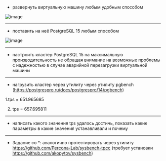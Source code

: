 * развернуть виртуальную машину любым удобным способом

![image](https://github.com/VyacheslavIT/postgre/assets/136000255/6aec0409-feb3-4dc8-b0ab-e3e59dd72f45)

  
------------------------------------------------------
* поставить на неё PostgreSQL 15 любым способом

![image](https://github.com/VyacheslavIT/postgre/assets/136000255/7e370ef8-3c3b-4540-a484-9fd743b50738)
  
-----------------------------------------------------
* настроить кластер PostgreSQL 15 на максимальную производительность не обращая внимание на возможные проблемы с надежностью в случае аварийной перезагрузки виртуальной машины


----------------------------------------------------
* нагрузить кластер через утилиту через утилиту pgbench (https://postgrespro.ru/docs/postgrespro/14/pgbench)

1.tps = 651.965685

2. tps = 657.695811 
-----------------------------------------------------
* написать какого значения tps удалось достичь, показать какие параметры в какие значения устанавливали и почему


----------------------------------------------------
* Задание со *: аналогично протестировать через утилиту https://github.com/Percona-Lab/sysbench-tpcc (требует установки
https://github.com/akopytov/sysbench)
